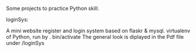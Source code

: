  Some projects to practice Python skill.

loginSys:

A mini website register and login system based on flaskr & mysql.
virtualenv of Python, run by . bin/activate 
The general look is diplayed in the Pdf file under /loginSys
